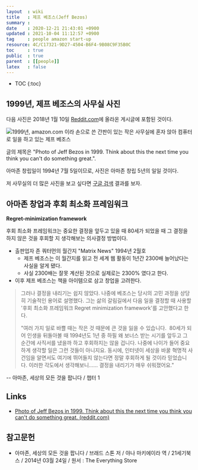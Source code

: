 ```yaml
---
layout  : wiki
title   : 제프 베조스(Jeff Bezos)
summary : 
date    : 2020-12-21 21:43:01 +0900
updated : 2021-10-04 11:12:57 +0900
tag     : people amazon start-up
resource: 4C/C17321-9D27-4504-B6F4-9B08C9F35B0C
toc     : true
public  : true
parent  : [[people]]
latex   : false
---
```

* TOC
{:toc}

## 1999년, 제프 베조스의 사무실 사진

다음 사진은 2018년 1월 10일 [Reddit.com][reddit-2018-01-10]에 올라온 게시글에 포함된 것이다.

![1999년, amazon.com 이라 손으로 쓴 간판이 있는 작은 사무실에 혼자 앉아 컴퓨터로 일을 하고 있는 제프 베조스][bezos-in-office]

글의 제목은 "Photo of Jeff Bezos in 1999. Think about this the next time you think you can't do something great.".

아마존 창립일이 1994년 7월 5일이므로, 사진은 아마존 창립 5년의 일일 것이다.

저 사무실의 더 많은 사진을 보고 싶다면 [구글 검색][google-bezos-1999] 결과를 보자.


## 아마존 창업과 후회 최소화 프레임워크

**Regret-minimization framework**

후회 최소화 프레임워크는 중요한 결정을 앞두고 있을 때 80세가 되었을 때 그 결정을 하지 않은 것을 후회할 지 생각해보는 의사결정 방법이다.

- 출판업자 존 쿼터먼의 월간지 "Matrix News" 1994년 2월호
    - 제프 베조스는 이 월간지를 읽고 전 세계 웹 활동이 1년간 2300배 늘어났다는 사실을 알게 됐다.
    - 사실 2300배는 잘못 계산된 것으로 실제로는 2300% 였다고 한다.
- 이후 제프 베조스는 책을 아이템으로 삼고 창업을 고려한다.

>  그러나 결정을 내리기는 쉽지 않았다.
나중에 베조스는 당시의 고민 과정을 상당히 기술적인 용어로 설명했다.
그는 삶의 갈림길에서 다음 일을 결정할 때 사용할 '후회 최소화 프레임워크 Regret minimization framework'를 고안했다고 한다.
>
> "여러 가지 일로 바쁠 때는 작은 것 때문에 큰 것을 잃을 수 있습니다.
 80세가 되어 인생을 뒤돌아볼 때 1994년도 1년 중 하필 왜 보너스 받는 시기를 앞두고 그 순간에 사직서를 냈을까 하고 후회하지는 않을 겁니다.
나중에 나이가 들어 중요하게 생각할 일은 그런 것들이 아니지요.
동시에, 인터넷이 세상을 바꿀 혁명적 사건임을 알면서도 여기에 뛰어들지 않는다면 정말 후회하게 될 것이라 믿었습니다.
이러한 각도에서 생각해보니...... 결정을 내리기가 매우 쉬워졌어요."
>
-- 아마존, 세상의 모든 것을 팝니다 / 챕터 1


## Links

- [Photo of Jeff Bezos in 1999. Think about this the next time you think you can't do something great. (reddit.com)]( https://www.reddit.com/r/pics/comments/7p9n1j/photo_of_jeff_bezos_in_1999_think_about_this_the/ )


## 참고문헌

- 아마존, 세상의 모든 것을 팝니다 / 브래드 스톤 저 / 야나 마키에이라 역 / 21세기북스 / 2014년 03월 24일 / 원서 : The Everything Store


[reddit-2018-01-10]: https://www.reddit.com/r/pics/comments/7p9n1j/photo_of_jeff_bezos_in_1999_think_about_this_the/
[bezos-in-office]: /resource/wiki/jeff-bezos/102778450-f015fd00-43d5-11eb-9356-6be763ba95a2.jpg
[google-bezos-1999]: https://www.google.com/search?q=jeff+bezos+in+1999
